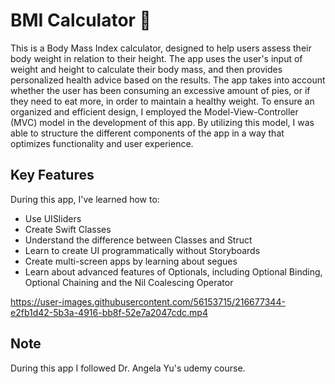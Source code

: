 # BMI Calculator 🥗

This is a Body Mass Index calculator, designed to help users assess their body weight in relation to their height. The app uses the user's input of weight and height to calculate their body mass, and then provides personalized health advice based on the results. The app takes into account whether the user has been consuming an excessive amount of pies, or if they need to eat more, in order to maintain a healthy weight. To ensure an organized and efficient design, I employed the Model-View-Controller (MVC) model in the development of this app. By utilizing this model, I was able to structure the different components of the app in a way that optimizes functionality and user experience.

## Key Features

During this app, I've learned how to:
* Use UISliders
* Create Swift Classes
* Understand the difference between Classes and Struct
* Learn to create UI programmatically without Storyboards
* Create multi-screen apps by learning about segues
* Learn about advanced features of Optionals, including Optional Binding, Optional Chaining and the Nil Coalescing Operator


https://user-images.githubusercontent.com/56153715/216677344-e2fb1d42-5b3a-4916-bb8f-52e7a2047cdc.mp4




## Note

During this app I followed Dr. Angela Yu's udemy course.
